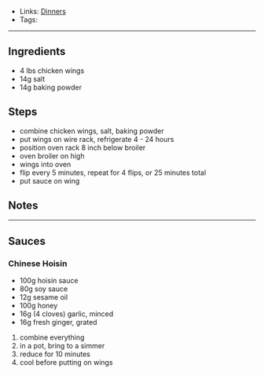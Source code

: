 - Links: [Dinners](Dinners/Dinners.md)
- Tags: 

---

## Ingredients
- 4 lbs chicken wings
- 14g salt
- 14g baking powder

## Steps
- combine chicken wings, salt, baking powder
- put wings on wire rack, refrigerate 4 - 24 hours
- position oven rack 8 inch below broiler
- oven broiler on high
- wings into oven
- flip every 5 minutes, repeat for 4 flips, or 25 minutes total
- put sauce on wing

## Notes

---

## Sauces
### Chinese Hoisin
- 100g hoisin sauce 
- 80g soy sauce 
- 12g sesame oil 
- 100g honey 
- 16g (4 cloves) garlic, minced 
- 16g fresh ginger, grated
1. combine everything
2. in a pot, bring to a simmer
3. reduce for 10 minutes
4. cool before putting on wings